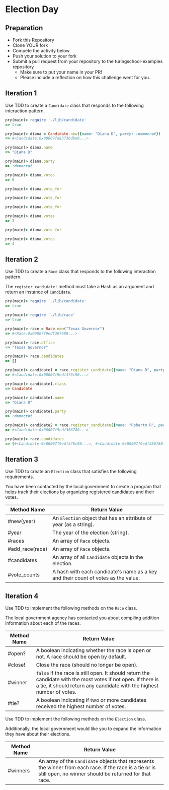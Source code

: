 # Election Day

## Preparation

* Fork this Repository
* Clone YOUR fork
* Compete the activity below
* Push your solution to your fork
* Submit a pull request from your repository to the turingschool-examples repository
  * Make sure to put your name in your PR!
  * Please include a reflection on how this challenge went for you.

## Iteration 1

Use TDD to create a `Candidate` class that responds to the following interaction pattern.

```ruby
pry(main)> require './lib/candidate'
=> true

pry(main)> diana = Candidate.new({name: "Diana D", party: :democrat})
=> #<Candidate:0x00007fd83736dbe0...>

pry(main)> diana.name
=> "Diana D"

pry(main)> diana.party
=> :democrat

pry(main)> diana.votes
=> 0

pry(main)> diana.vote_for

pry(main)> diana.vote_for

pry(main)> diana.vote_for

pry(main)> diana.votes
=> 3

pry(main)> diana.vote_for

pry(main)> diana.votes
=> 4
```

## Iteration 2

Use TDD to create a `Race` class that responds to the following interaction pattern.

The `register_candidate!` method must take a Hash as an argument and return an instance of `Candidate`.

```ruby
pry(main)> require './lib/candidate'
=> true

pry(main)> require './lib/race'
=> true

pry(main)> race = Race.new("Texas Governor")
=> #<Race:0x00007f9edf307688...>

pry(main)> race.office
=> "Texas Governor"

pry(main)> race.candidates
=> []

pry(main)> candidate1 = race.register_candidate({name: "Diana D", party: :democrat})
=> #<Candidate:0x00007f9edf376c90...>

pry(main)> candidate1.class
=> Candidate

pry(main)> candidate1.name
=> "Diana D"

pry(main)> candidate1.party
=> :democrat

pry(main)> candidate2 = race.register_candidate({name: "Roberto R", party: :republican})
=> #<Candidate:0x00007f9edf386780...>

pry(main)> race.candidates
=> [#<Candidate:0x00007f9edf376c90...>, #<Candidate:0x00007f9edf386780...>]
```

## Iteration 3

Use TDD to create an `Election` class that satisfies the following requirements.

You have been contacted by the local government to create a program that helps track their elections by organizing registered candidates and their votes.

| Method Name | Return Value |
| ----------- | ------------ |
| #new(year)        | An `Election` object that has an attribute of year (as a string). |
| #year       | The year of the election (string). |
| #races      | An array of `Race` objects. |
| #add_race(race)   | An array of `Race` objects. |
| #candidates | An array of all `Candidate` objects in the election. |
| #vote_counts | A hash with each candidate's name as a key and their count of votes as the value. |

## Iteration 4

Use TDD to implement the following methods on the `Race` class.

The local government agency has contacted you about compiling addition information about each of the races.

| Method Name | Return Value |
| ----------- | ------------ |
| #open?      | A boolean indicating whether the race is open or not. A race should be open by default. |
| #close!     | Close the race (should no longer be open). |
| #winner     | `false` if the race is still open. It should return the candidate with the most votes if not open. If there is a tie, it should return any candidate with the highest number of votes. |
| #tie?       | A boolean indicating if two or more candidates received the highest number of votes. |

Use TDD to implement the following methods on the `Election` class.

Additionally, the local government would like you to expand the information they have about their elections.

| Method Name | Return Value |
| ----------- | ------------ |
| #winners    | An array of the `Candidate` objects that represents the winner from each race. If the race is a tie or is still open, no winner should be returned for that race. |
